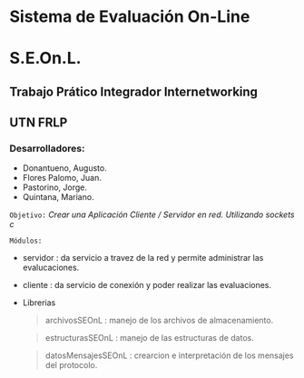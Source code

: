 #  Sistema de Evaluación On-Line
#      S.E.On.L.

##  Trabajo Prático Integrador Internetworking
##   UTN FRLP

### Desarrolladores:

* Donantueno, Augusto.
* Flores Palomo, Juan.
* Pastorino, Jorge.
* Quintana, Mariano.

`Objetivo:`  *Crear una Aplicación Cliente / Servidor en red. Utilizando sockets c*

`Módulos:`
* servidor : da servicio a travez de la red y permite administrar las evalucaciones.
* cliente : da servicio de conexión y poder realizar las evaluaciones.
* Librerias

    > archivosSEOnL : manejo de los archivos de almacenamiento.

    > estructurasSEOnL : manejo de las estructuras de datos.

    > datosMensajesSEOnL : crearcion e interpretación de los mensajes del protocolo.

